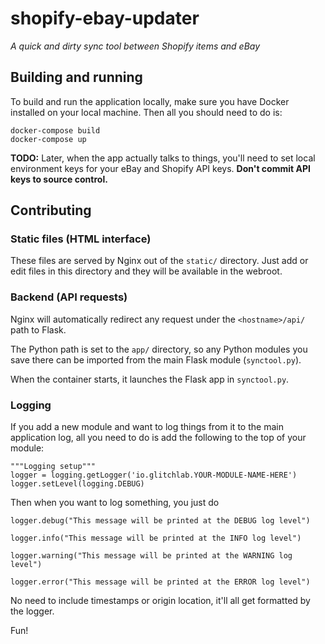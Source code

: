 # shopify-ebay-updater
_A quick and dirty sync tool between Shopify items and eBay_

## Building and running
To build and run the application locally, make sure you have Docker installed on your local machine. Then all you should need to do is:

```
docker-compose build
docker-compose up
```

**TODO:** Later, when the app actually talks to things, you'll need to set local environment keys for your eBay and Shopify API keys. **Don't commit API keys to source control.**

## Contributing
### Static files (HTML interface)
These files are served by Nginx out of the `static/` directory. Just add or edit files in this directory and they will be available in the webroot.

### Backend (API requests)
Nginx will automatically redirect any request under the `<hostname>/api/` path to Flask.

The Python path is set to the `app/` directory, so any Python modules you save there can be imported from the main Flask module (`synctool.py`). 

When the container starts, it launches the Flask app in `synctool.py`.

### Logging
If you add a new module and want to log things from it to the main application log, all you need to do is add the following to the top of your module:

```
"""Logging setup"""
logger = logging.getLogger('io.glitchlab.YOUR-MODULE-NAME-HERE')
logger.setLevel(logging.DEBUG)
```

Then when you want to log something, you just do

`logger.debug("This message will be printed at the DEBUG log level")`

`logger.info("This message will be printed at the INFO log level")`

`logger.warning("This message will be printed at the WARNING log level")`

`logger.error("This message will be printed at the ERROR log level")`

No need to include timestamps or origin location, it'll all get formatted by the logger.

Fun!
